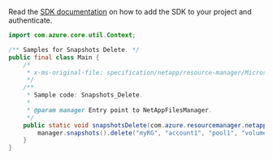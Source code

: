 Read the [SDK documentation](https://github.com/Azure/azure-sdk-for-java/blob/azure-resourcemanager-netapp_1.0.0-beta.7/sdk/netapp/azure-resourcemanager-netapp/README.md) on how to add the SDK to your project and authenticate.

```java
import com.azure.core.util.Context;

/** Samples for Snapshots Delete. */
public final class Main {
    /*
     * x-ms-original-file: specification/netapp/resource-manager/Microsoft.NetApp/stable/2021-08-01/examples/Snapshots_Delete.json
     */
    /**
     * Sample code: Snapshots_Delete.
     *
     * @param manager Entry point to NetAppFilesManager.
     */
    public static void snapshotsDelete(com.azure.resourcemanager.netapp.NetAppFilesManager manager) {
        manager.snapshots().delete("myRG", "account1", "pool1", "volume1", "snapshot1", Context.NONE);
    }
}
```
